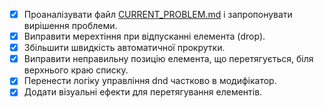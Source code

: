 - [x] Проаналізувати файл [CURRENT_PROBLEM.md](CURRENT_PROBLEM.md) і запропонувати вирішення проблеми.
- [x] Виправити мерехтіння при відпусканні елемента (drop).
- [x] Збільшити швидкість автоматичної прокрутки.
- [x] Виправити неправильну позицію елемента, що перетягується, біля верхнього краю списку.
- [x] Перенести логіку управління dnd частково в модифікатор.
- [x] Додати візуальні ефекти для перетягування елементів.